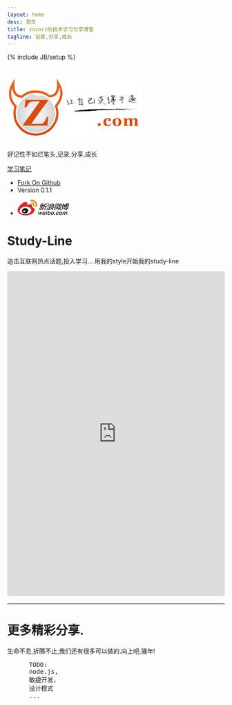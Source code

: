 ```yaml
---
layout: home
desc: 首页
title: zozorz的技术学习分享博客
tagline: 记录,分享,成长
---
```

{% include JB/setup %}
<div class="jumbotron masthead">
  <div class="container">
    <h1><a href="/"><img src="/assets/img/logo.png" title="zozorz.com"/></a></h1>
    <p>好记性不如烂笔头,记录,分享,成长</p>
    <p>
      <a href="/categories.html" class="btn btn-warning btn-large">学习笔记</a>
    </p>
    <ul class="masthead-links">
      <li>
        <a href="https://github.com/zoorz/tech.zozorz.com" onclick="_gaq.push(['_trackEvent', 'Jumbotron actions', 'Jumbotron links', 'GitHub project']);">Fork On Github</a>
      </li>
      <li>
        Version 0.1.1
      </li>
    </ul>
  </div>
</div>

<div class="bs-docs-social">
  <div class="container">
    <ul class="bs-docs-social-buttons">
      <li class="follow-btn">
        <a href="http://weibo.com/u/1946129050?s=6uyXnP" target="_blank"><img border="0" src="/assets/img/Sina_Weibo_Logo_RGB_C_E.png"/></a>
      </li>
    </ul>
  </div>
</div>

<div class="container-fluid">
  <div class="marketing">
    <h1>Study-Line</h1>
    <p class="marketing-byline">
    追击互联网热点话题,投入学习... 用我的style开始我的study-line
    </p>
    <iframe src='http://embed.verite.co/timeline/?source=0AoBfTlhssqnidEtBSjJ4ZHpqNFBudTRYbFVYOUhkTWc&amp;font=Georgia-Helvetica&amp;maptype=watercolor&amp;lang=zh-cn&amp;height=750' width='100%' height='750' frameborder='0'> </iframe>
    <hr class="soften">
  </div>
</div>
<div class="container">
    <h1>更多精彩分享.</h1>
    <p class="marketing-byline">生命不息,折腾不止,我们还有很多可以做的.向上吧,骚年!</p>
    <div class="row-fluid">
    <pre>
      TODO:
      node.js,
      敏捷开发,
      设计模式
      ... 
    </pre>
      <ul class="thumbnails example-sites"></ul>
    </div>
</div>


